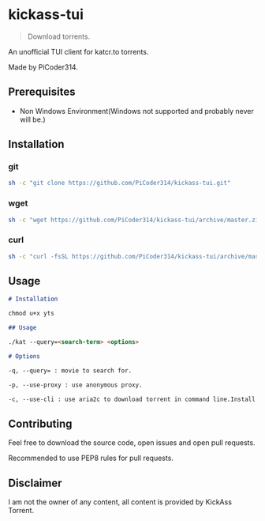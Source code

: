 # kickass-tui

> Download torrents.

An unofficial TUI client for katcr.to torrents.

Made by PiCoder314.

<!-- ## Coming Soon -->

<!-- - New Movies -->
<!-- - Popular Movies -->
<!-- - Filter -->
<!-- - Trakt TV Authorization -->

## Prerequisites

- Non Windows Environment(Windows not supported and probably never will be.)
  <!-- - Python3 or above. [Get Python](https://www.python.org/downloads/) -->
  <!-- - pip package manager for python. Tip you may already have it installed if you got python from above link. -->

## Installation

### git

```sh
sh -c "git clone https://github.com/PiCoder314/kickass-tui.git"
```

### wget

```sh
sh -c "wget https://github.com/PiCoder314/kickass-tui/archive/master.zip && unzip master.zip && rm master.zip"
```

### curl

```sh
sh -c "curl -fsSL https://github.com/PiCoder314/kickass-tui/archive/master.zip -o master.zip && unzip master.zip && rm master.zip"
```

## Usage

```markdown
# Installation

chmod u+x yts

## Usage

./kat --query=<search-term> <options>

# Options

-q, --query= : movie to search for.

-p, --use-proxy : use anonymous proxy.

-c, --use-cli : use aria2c to download torrent in command line.Install aria2c by <package manager> <install command> aria2.
```

## Contributing

Feel free to download the source code, open issues and open pull requests.

Recommended to use PEP8 rules for pull requests.

## Disclaimer

I am not the owner of any content, all content is provided by KickAss Torrent.
